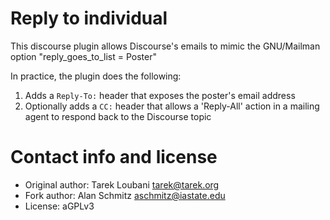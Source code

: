 # Reply to individual

This discourse plugin allows Discourse's emails to mimic the GNU/Mailman option "reply_goes_to_list = Poster"

In practice, the plugin does the following:

1. Adds a `Reply-To:` header that exposes the poster's email address
2. Optionally adds a `CC:` header that allows a 'Reply-All' action in a mailing agent to respond back to the Discourse topic

# Contact info and license
* Original author: Tarek Loubani <tarek@tarek.org>
* Fork author: Alan Schmitz <aschmitz@iastate.edu>
* License: aGPLv3
